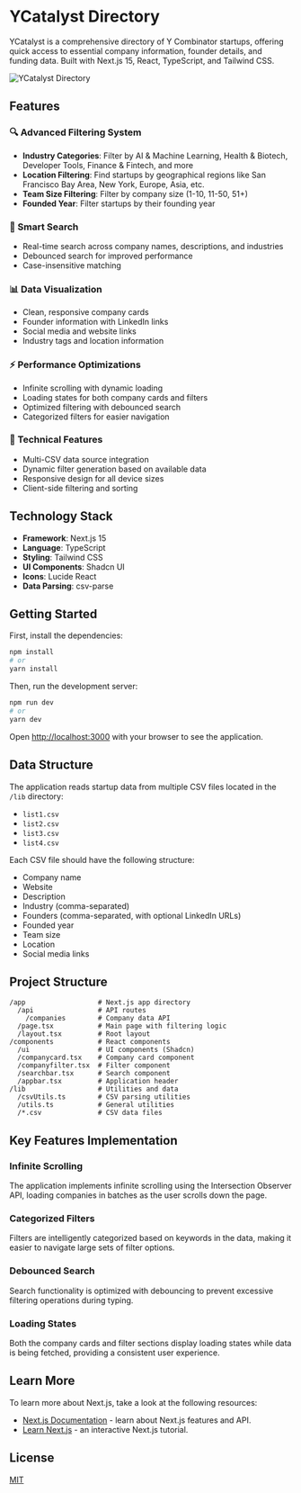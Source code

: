 # YCatalyst Directory

YCatalyst is a comprehensive directory of Y Combinator startups, offering quick access to essential company information, founder details, and funding data. Built with Next.js 15, React, TypeScript, and Tailwind CSS.

![YCatalyst Directory](/image.png)

## Features

### 🔍 Advanced Filtering System
- **Industry Categories**: Filter by AI & Machine Learning, Health & Biotech, Developer Tools, Finance & Fintech, and more
- **Location Filtering**: Find startups by geographical regions like San Francisco Bay Area, New York, Europe, Asia, etc.
- **Team Size Filtering**: Filter by company size (1-10, 11-50, 51+)
- **Founded Year**: Filter startups by their founding year

### 🔎 Smart Search
- Real-time search across company names, descriptions, and industries
- Debounced search for improved performance
- Case-insensitive matching

### 📊 Data Visualization
- Clean, responsive company cards
- Founder information with LinkedIn links
- Social media and website links
- Industry tags and location information

### ⚡ Performance Optimizations
- Infinite scrolling with dynamic loading
- Loading states for both company cards and filters
- Optimized filtering with debounced search
- Categorized filters for easier navigation

### 🧩 Technical Features
- Multi-CSV data source integration
- Dynamic filter generation based on available data
- Responsive design for all device sizes
- Client-side filtering and sorting

## Technology Stack

- **Framework**: Next.js 15
- **Language**: TypeScript
- **Styling**: Tailwind CSS
- **UI Components**: Shadcn UI
- **Icons**: Lucide React
- **Data Parsing**: csv-parse

## Getting Started

First, install the dependencies:

```bash
npm install
# or
yarn install
```

Then, run the development server:

```bash
npm run dev
# or
yarn dev
```

Open [http://localhost:3000](http://localhost:3000) with your browser to see the application.

## Data Structure

The application reads startup data from multiple CSV files located in the `/lib` directory:
- `list1.csv`
- `list2.csv`
- `list3.csv`
- `list4.csv`

Each CSV file should have the following structure:
- Company name
- Website
- Description
- Industry (comma-separated)
- Founders (comma-separated, with optional LinkedIn URLs)
- Founded year
- Team size
- Location
- Social media links

## Project Structure

```
/app                  # Next.js app directory
  /api                # API routes
    /companies        # Company data API
  /page.tsx           # Main page with filtering logic
  /layout.tsx         # Root layout
/components           # React components
  /ui                 # UI components (Shadcn)
  /companycard.tsx    # Company card component
  /companyfilter.tsx  # Filter component
  /searchbar.tsx      # Search component
  /appbar.tsx         # Application header
/lib                  # Utilities and data
  /csvUtils.ts        # CSV parsing utilities
  /utils.ts           # General utilities
  /*.csv              # CSV data files
```

## Key Features Implementation

### Infinite Scrolling
The application implements infinite scrolling using the Intersection Observer API, loading companies in batches as the user scrolls down the page.

### Categorized Filters
Filters are intelligently categorized based on keywords in the data, making it easier to navigate large sets of filter options.

### Debounced Search
Search functionality is optimized with debouncing to prevent excessive filtering operations during typing.

### Loading States
Both the company cards and filter sections display loading states while data is being fetched, providing a consistent user experience.

## Learn More

To learn more about Next.js, take a look at the following resources:

- [Next.js Documentation](https://nextjs.org/docs) - learn about Next.js features and API.
- [Learn Next.js](https://nextjs.org/learn) - an interactive Next.js tutorial.

## License

[MIT](https://choosealicense.com/licenses/mit/)
